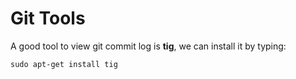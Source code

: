 Git Tools
===

A good tool to view git commit log is **tig**, we can install it by typing:

    sudo apt-get install tig


